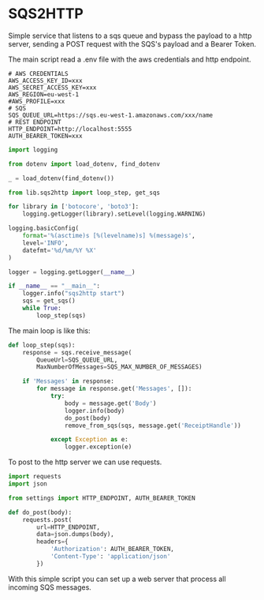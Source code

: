 # SQS2HTTP

Simple service that listens to a sqs queue and bypass the payload to a http server, sending a POST request with the 
SQS's payload and a Bearer Token.


The main script read a .env file with the aws credentials and http endpoint.

```dotenv
# AWS CREDENTIALS
AWS_ACCESS_KEY_ID=xxx
AWS_SECRET_ACCESS_KEY=xxx
AWS_REGION=eu-west-1
#AWS_PROFILE=xxx
# SQS
SQS_QUEUE_URL=https://sqs.eu-west-1.amazonaws.com/xxx/name
# REST ENDPOINT
HTTP_ENDPOINT=http://localhost:5555
AUTH_BEARER_TOKEN=xxx
```

```python
import logging

from dotenv import load_dotenv, find_dotenv

_ = load_dotenv(find_dotenv())

from lib.sqs2http import loop_step, get_sqs

for library in ['botocore', 'boto3']:
    logging.getLogger(library).setLevel(logging.WARNING)

logging.basicConfig(
    format='%(asctime)s [%(levelname)s] %(message)s',
    level='INFO',
    datefmt='%d/%m/%Y %X'
)

logger = logging.getLogger(__name__)

if __name__ == "__main__":
    logger.info("sqs2http start")
    sqs = get_sqs()
    while True:
        loop_step(sqs)
```

The main loop is like this:

```python
def loop_step(sqs):
    response = sqs.receive_message(
        QueueUrl=SQS_QUEUE_URL,
        MaxNumberOfMessages=SQS_MAX_NUMBER_OF_MESSAGES)

    if 'Messages' in response:
        for message in response.get('Messages', []):
            try:
                body = message.get('Body')
                logger.info(body)
                do_post(body)
                remove_from_sqs(sqs, message.get('ReceiptHandle'))

            except Exception as e:
                logger.exception(e)
```

To post to the http server we can use requests.

```python
import requests
import json

from settings import HTTP_ENDPOINT, AUTH_BEARER_TOKEN

def do_post(body):
    requests.post(
        url=HTTP_ENDPOINT,
        data=json.dumps(body),
        headers={
            'Authorization': AUTH_BEARER_TOKEN,
            'Content-Type': 'application/json'
        })
```

With this simple script you can set up a web server that process all incoming SQS messages.